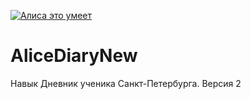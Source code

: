 <a href="https://dialogs.yandex.ru/store/skills/b8a33e52-cifrovoj-dnevnik?utm_source=site&utm_medium=badge&utm_campaign=v1&utm_term=d1" target="_blank"><img alt="Алиса это умеет" src="https://dialogs.s3.yandex.net/badges/v1-term1.svg"/></a>

# AliceDiaryNew
Навык Дневник ученика Санкт-Петербурга. Версия 2

## 
